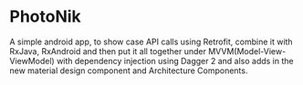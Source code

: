 # PhotoNik
A simple android app, to show case API calls using Retrofit, combine it with RxJava, RxAndroid and then put it all together under MVVM(Model-View-ViewModel)
with dependency injection using Dagger 2 and also adds in the new material design component and Architecture Components.
